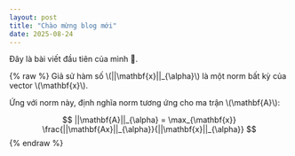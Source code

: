 ```yaml
---
layout: post
title: "Chào mừng blog mới"
date: 2025-08-24
---
```


Đây là bài viết đầu tiên của mình 🚀.

{% raw %}
Giả sử hàm số \\(||\mathbf{x}||_{\alpha}\\) là một norm bất kỳ của vector \\(\mathbf{x}\\).

Ứng với norm này, định nghĩa norm tương ứng cho ma trận \\(\mathbf{A}\\):

$$
||\mathbf{A}||_{\alpha} = \max_{\mathbf{x}} \frac{||\mathbf{Ax}||_{\alpha}}{||\mathbf{x}||_{\alpha}}
$$
{% endraw %}
